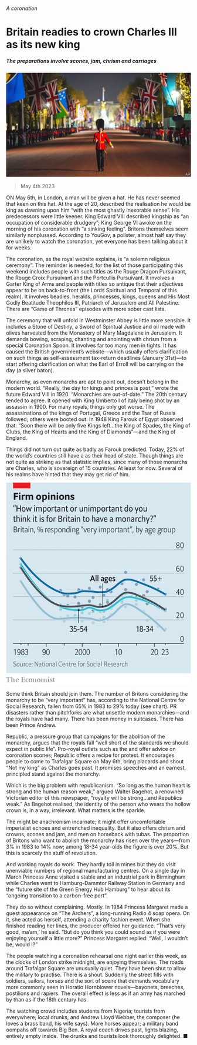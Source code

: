 ###### A coronation

# Britain readies to crown Charles III as its new king 

##### The preparations involve scones, jam, chrism and carriages 

![image](images/20230506_BRP004.jpg) 

> May 4th 2023 

ON May 6th, in London, a man will be given a hat. He has never seemed that keen on this hat. At the age of 20,  described the realisation he would be king as dawning upon him “with the most ghastly inexorable sense”. His predecessors were little keener. King Edward VIII described kingship as “an occupation of considerable drudgery”; King George VI awoke on the morning of his coronation with “a sinking feeling”. Britons themselves seem similarly nonplussed. According to YouGov, a pollster, almost half say they are unlikely to watch the coronation, yet everyone has been talking about it for weeks. 

The coronation, as the royal website explains, is “a solemn religious ceremony”. The reminder is needed, for the list of those participating this weekend includes people with such titles as the Rouge Dragon Pursuivant, the Rouge Croix Pursuivant and the Portcullis Pursuivant. It involves a Garter King of Arms and people with titles so antique that their adjectives appear to be on back-to-front (the Lords Spiritual and Temporal of this realm). It involves beadles, heralds, princesses, kings, queens and His Most Godly Beatitude Theophilos III, Patriarch of Jerusalem and All Palestine. There are “Game of Thrones” episodes with more sober cast lists. 

The ceremony that will unfold in Westminster Abbey is little more sensible. It includes a Stone of Destiny, a Sword of Spiritual Justice and oil made with olives harvested from the Monastery of Mary Magdalene in Jerusalem. It demands bowing, scraping, chanting and anointing with chrism from a special Coronation Spoon. It involves far too many men in tights. It has caused the British government’s website—which usually offers clarification on such things as self-assessment tax-return deadlines (January 31st)—to start offering clarification on what the Earl of Erroll will be carrying on the day (a silver baton).

Monarchy, as even monarchs are apt to point out, doesn’t belong in the modern world. “Really, the day for kings and princes is past,” wrote the future Edward VIII in 1920. “Monarchies are out-of-date.” The 20th century tended to agree. It opened with King Umberto I of Italy being shot by an assassin in 1900. For many royals, things only got worse. The assassinations of the kings of Portugal, Greece and the Tsar of Russia followed; others were booted out. In 1948 King Farouk of Egypt observed that: “Soon there will be only five Kings left…the King of Spades, the King of Clubs, the King of Hearts and the King of Diamonds”—and the King of England.

Things did not turn out quite as badly as Farouk predicted. Today, 22% of the world’s countries still have a  as their head of state. Though things are not quite as striking as that statistic implies, since many of those monarchs are Charles, who is sovereign of 15 countries. At least for now. Several of his realms have hinted that they may get rid of him. 

![image](images/20230506_BRC020.png) 


Some think Britain should join them. The number of Britons considering the monarchy to be “very important” has, according to the National Centre for Social Research, fallen from 65% in 1983 to 29% today (see chart). PR disasters rather than pitchforks are what unsettle modern monarchies—and the royals have had many. There has been money in suitcases. There has been Prince Andrew. 

Republic, a pressure group that campaigns for the abolition of the monarchy, argues that the royals fall “well short of the standards we should expect in public life”. Pro-royal outlets such as the  and  offer advice on coronation scones; Republic offers a recipe for protest. It encourages people to come to Trafalgar Square on May 6th, bring placards and shout “Not my king” as Charles goes past. It promises speeches and an earnest, principled stand against the monarchy. 

Which is the big problem with republicanism. “So long as the human heart is strong and the human reason weak,” argued Walter Bagehot, a renowned Victorian editor of this newspaper, “royalty will be strong…and Republics weak.” As Bagehot realised, the identity of the person who wears the hollow crown is, in a way, irrelevant. What matters is the sparkle. 

The  might be anachronism incarnate; it might offer uncomfortable imperialist echoes and entrenched inequality. But it also offers chrism and crowns, scones and jam, and men on horseback with tubas. The proportion of Britons who want to abolish the monarchy has risen over the years—from 3% in 1983 to 14% now; among 18-34 year-olds the figure is over 20%. But this is scarcely the stuff of revolution.

And working royals do work. They hardly toil in mines but they do visit unenviable numbers of regional manufacturing centres. On a single day in March Princess Anne visited a stable and an industrial park in Birmingham while Charles went to Hamburg-Dammtor Railway Station in Germany and the “future site of the Green Energy Hub Hamburg” to hear about its “ongoing transition to a carbon-free port”.

They do so without complaining. Mostly. In 1984 Princess Margaret made a guest appearance on “The Archers”, a long-running Radio 4 soap opera. On it, she acted as herself, attending a charity fashion event. When she finished reading her lines, the producer offered her guidance. “That’s very good, ma’am,’ he said. “But do you think you could sound as if you were enjoying yourself a little more?” Princess Margaret replied: “Well, I wouldn’t be, would I?”

The people watching a coronation rehearsal one night earlier this week, as the clocks of London strike midnight, are enjoying themselves. The roads around Trafalgar Square are unusually quiet. They have been shut to allow the military to practise. There is a shout. Suddenly the street fills with soldiers, sailors, horses and the sort of scene that demands vocabulary more commonly seen in Horatio Hornblower novels—bayonets, breeches, postilions and rapiers. The overall effect is less as if an army has marched by than as if the 18th century has. 

The watching crowd includes students from Nigeria; tourists from everywhere; local drunks; and Andrew Lloyd Webber, the composer (he loves a brass band, his wife says). More horses appear; a military band oompahs off towards Big Ben. A royal coach drives past, lights blazing, entirely empty inside. The drunks and tourists look thoroughly delighted. ■


